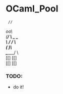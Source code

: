 # OCaml_Pool #

     //  
   _oo\  
  (__/ \  _  _  
     \  \/ \/ \  
     (         )\  
      \_______/  \  
       [[] [[]  
       [[] [[]  
  


### TODO: ###

* do it!